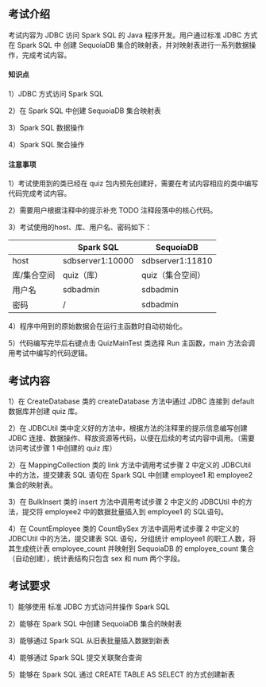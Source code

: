 ## 考试介绍

考试内容为 JDBC 访问 Spark SQL 的 Java 程序开发。用户通过标准 JDBC 方式在 Spark SQL 中 创建 SequoiaDB 集合的映射表，并对映射表进行一系列数据操作，完成考试内容。

#### 知识点

1）JDBC 方式访问 Spark SQL

2）在 Spark SQL 中创建 SequoiaDB 集合映射表

3）Spark SQL 数据操作

4）Spark SQL 聚合操作

#### 注意事项

1）考试使用到的类已经在 quiz 包内预先创建好，需要在考试内容相应的类中编写代码完成考试内容。 

2）需要用户根据注释中的提示补充 TODO 注释段落中的核心代码。

3）考试使用的host、库、用户名、密码如下：

|             | Spark SQL  | SequoiaDB        |
| ----------- | ---------- | ---------------- |
| host        | sdbserver1:10000 | sdbserver1:11810 |
| 库/集合空间 | quiz（库） | quiz（集合空间） |
| 用户名      | sdbadmin   | sdbadmin         |
| 密码        | /          | sdbadmin         |

4）程序中用到的原始数据会在运行主函数时自动初始化。

5）代码编写完毕后右键点击 QuizMainTest 类选择 Run 主函数，main 方法会调用考试中编写的代码逻辑。

## 考试内容

1）在 CreateDatabase 类的 createDatabase 方法中通过 JDBC 连接到 default 数据库并创建 quiz 库。

2）在 JDBCUtil 类中定义好的方法中，根据方法的注释里的提示信息编写创建 JDBC 连接、数据操作、释放资源等代码，以便在后续的考试内容中调用。（需要访问考试步骤 1 中创建的 quiz 库）

2）在 MappingCollection 类的 link 方法中调用考试步骤 2 中定义的 JDBCUtil 中的方法，提交建表 SQL 语句在 Spark SQL 中创建 employee1 和 employee2 集合的映射表。

3）在 BulkInsert 类的 insert 方法中调用考试步骤 2 中定义的 JDBCUtil 中的方法，提交将 employee2 中的数据批量插入到 employee1 的 SQL语句。

4）在 CountEmployee 类的 CountBySex 方法中调用考试步骤 2 中定义的 JDBCUtil 中的方法，提交建表 SQL 语句，分组统计 employee1 的职工人数，将其生成统计表 employee_count 并映射到 SequoiaDB 的 employee_count 集合（自动创建），统计表结构只包含 sex 和 num 两个字段。

## 考试要求

1）能够使用 标准 JDBC 方式访问并操作 Spark SQL

2）能够在 Spark SQL 中创建 SequoiaDB 集合的映射表

3）能够通过 Spark SQL 从旧表批量插入数据到新表

4）能够通过 Spark SQL 提交关联聚合查询

5）能够在 Spark SQL 通过 CREATE TABLE AS SELECT 的方式创建新表
